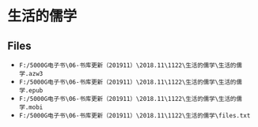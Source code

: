 # 生活的儒学

## Files

- `F:/5000G电子书\06-书库更新（201911）\2018.11\1122\生活的儒学\生活的儒学.azw3`
- `F:/5000G电子书\06-书库更新（201911）\2018.11\1122\生活的儒学\生活的儒学.epub`
- `F:/5000G电子书\06-书库更新（201911）\2018.11\1122\生活的儒学\生活的儒学.mobi`
- `F:/5000G电子书\06-书库更新（201911）\2018.11\1122\生活的儒学\files.txt`
